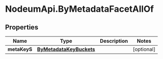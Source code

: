 # NodeumApi.ByMetadataFacetAllOf

## Properties

Name | Type | Description | Notes
------------ | ------------- | ------------- | -------------
**metaKeyS** | [**ByMetadataKeyBuckets**](ByMetadataKeyBuckets.md) |  | [optional] 


